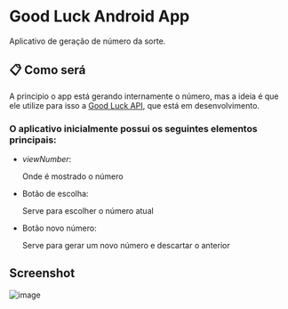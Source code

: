 # Good Luck Android App

Aplicativo de geração de número da sorte.

## 📋 Como será

A principio o app está gerando internamente o número, mas a ideia é que ele utilize para isso a [Good Luck API](https://github.com/RuanAragao/good-luck-api), que está em desenvolvimento.

### O aplicativo inicialmente possui os seguintes elementos principais:

- _viewNumber_:

  Onde é mostrado o número

- Botão de escolha:

  Serve para escolher o número atual

- Botão novo número:

  Serve para gerar um novo número e descartar o anterior

## Screenshot
![image](https://user-images.githubusercontent.com/1015013/136162667-dce18cdd-2ed3-4cee-babf-89f332dc9f98.png)

